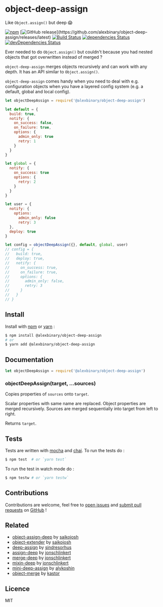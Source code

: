 # object-deep-assign

Like `Object.assign()` but deep 😱

[![npm](https://img.shields.io/npm/v/@alexbinary/object-deep-assign.svg)](https://www.npmjs.com/package/@alexbinary/object-deep-assign)
[![GitHub release](https://img.shields.io/github/release/alexbinary/object-deep-assign.svg?label="github")](https://github.com/alexbinary/object-deep-assign/releases/latest)
[![Build Status](https://travis-ci.org/alexbinary/object-deep-assign.svg)](https://travis-ci.org/alexbinary/object-deep-assign)
[![dependencies Status](https://david-dm.org/alexbinary/object-deep-assign/status.svg)](https://david-dm.org/alexbinary/object-deep-assign)
[![devDependencies Status](https://david-dm.org/alexbinary/object-deep-assign/dev-status.svg)](https://david-dm.org/alexbinary/object-deep-assign?type=dev)

Ever needed to do `Object.assign()` but couldn't because you had nested objects that got overwritten instead of merged ?

`object-deep-assign` merges objects recursively and can work with any depth. It has an API similar to `Object.assign()`.

`object-deep-assign` comes handy when you need to deal with e.g. configuration objects when you have a layered config system (e.g. a default, global and local config).

```javascript
let objectDeepAssign = require('@alexbinary/object-deep-assign')

let default = {
  build: true,
  notify: {
    on_success: false,
    on_failure: true,
    options: {
      admin_only: true
      retry: 1
    }
  }
}

let global = {
  notify: {
    on_success: true
    options: {
      retry: 2
    }
  }
}

let user = {
  notify: {
    options:
      admin_only: false
      retry: 3
  },
  deploy: true
}

let config = objectDeepAssign({}, default, global, user)
// config = {
//   build: true,
//   deploy: true,
//   notify: {
//     on_success: true,
//     on_failure: true,
//     options: {
//       admin_only: false,
//       retry: 3
//     }
//   }
// }
```

## Install

Install with [npm](https://www.npmjs.com) or [yarn](https://yarnpkg.com) :

```bash
$ npm install @alexbinary/object-deep-assign
# or
$ yarn add @alexbinary/object-deep-assign
```

## Documentation

```javascript
let objectDeepAssign = require('@alexbinary/object-deep-assign')
```

### objectDeepAssign(target, ...sources)

Copies properties of `sources` onto `target`.

Scalar properties with same name are replaced. Object properties are merged recursively. Sources are merged sequentially into target from left to right.

Returns `target`.

## Tests

Tests are written with [mocha](http://mochajs.org) and [chai](http://chaijs.com). To run the tests do :
```bash
$ npm test  # or `yarn test`
```

To run the test in watch mode do :
```bash
$ npm testw # or `yarn testw`
```

## Contributions

Contributions are welcome, feel free to [open issues](https://github.com/alexbinary/object-deep-assign/issues) and [submit pull requests](https://github.com/alexbinary/object-deep-assign/pulls) on [GitHub](https://github.com/alexbinary/object-deep-assign) !

## Related

- [object-assign-deep](https://www.npmjs.com/package/object-assign-deep) by [saikojosh](https://npmjs.com/~saikojosh)
- [object-extender](https://www.npmjs.com/package/object-extender) by [saikojosh](https://npmjs.com/~saikojosh)
- [deep-assign](https://www.npmjs.com/package/deep-assign) by [sindresorhus](https://npmjs.com/~sindresorhus)
- [assign-deep](https://www.npmjs.com/package/assign-deep) by [jonschlinkert](https://npmjs.com/~jonschlinkert)
- [merge-deep](https://www.npmjs.com/package/merge-deep) by [jonschlinkert](https://npmjs.com/~jonschlinkert)
- [mixin-deep](https://www.npmjs.com/package/mixin-deep) by [jonschlinkert](https://npmjs.com/~jonschlinkert)
- [mini-deep-assign](https://www.npmjs.com/package/mini-deep-assign) by [alykoshin](https://npmjs.com/~alykoshin)
- [object-merge](https://www.npmjs.com/package/object-merge) by [kastor](https://npmjs.com/~kastor)

## Licence

MIT
